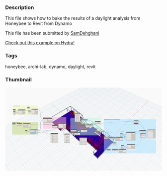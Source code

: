 ### Description
This file shows how to bake the results of a daylight analysis from Honeybee to Revit from Dynamo

This file has been submitted by [SamDehghani](https://github.com/SamDehghani)

[Check out this example on Hydra!](http://hydrashare.github.io/hydra/viewer?owner=SamDehghani&fork=hydra&id=Bake_Honeybee_Daylight_Results_from_Dynamo_to_Revit)

### Tags
honeybee, archi-lab, dynamo, daylight, revit

### Thumbnail
![Screenshot](https://raw.githubusercontent.com/SamDehghani/hydra/master/Bake_Honeybee_Daylight_Results_from_Dynamo_to_Revit/thumbnail.PNG)

